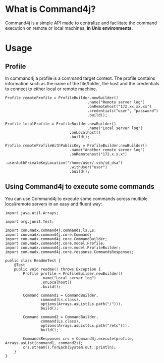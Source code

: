 # What is Command4j? #

Command4j is a simple API made to centralize and facilitate the command execution on remote or local machines, **in Unix environments**.

<!--
# Maven #
```
<dependency>
    <groupId>com.madx</groupId>
    <artifactId>command4j</artifactId>
    <version>1.0.0</version>
</dependency>
```
-->

# Usage #

## Profile ##
In command4j a profile is a command target context.
The profile contains information such as the name of the file/folder, the host and the credentials to connect to either local or remote machine.
```
Profile remoteProfile = ProfileBuilder.newBuilder()
                                     .name("Remote server log")
                                     .onRemotehost("172.xx.xx.xx")
                                     .credentials("user", "password")
                                     .build();

Profile localProfile = ProfileBuilder.newBuilder()
                                     .name("Local server log")
		                     .onLocalhost()
		                     .build();

Profile remoteProfileWithPublicKey = ProfileBuilder.newBuilder()
		                     .name("Another remote server log")
		                     .onRemotehost("172.x.x.x")
		                     .userAuthPrivateKeyLocation("/home/user/.ssh/id_dsa")
		                     .withUser("user")
		                     .build();
```


## Using Command4j to execute some commands ##

You can use Command4j to execute some commands across multiple local/remote servers in an easy and fluent way:
```
import java.util.Arrays;

import org.junit.Test;

import com.madx.command4j.commands.ls.Ls;
import com.madx.command4j.core.Command;
import com.madx.command4j.core.CommandBuilder;
import com.madx.command4j.core.model.Profile;
import com.madx.command4j.core.model.ProfileBuilder;
import com.madx.command4j.core.response.CommandsResponses;

public class ReadmeTest {
	@Test
	public void readme() throws Exception {
		Profile profile = ProfileBuilder.newBuilder()
				.name("Local server log")
				.onLocalhost()
				.build();

		Command command1 = CommandBuilder.
				command(Ls.class).
				options(Arrays.asList(Ls.path("/"))).
				build();

		Command command2 = CommandBuilder.
				command(Ls.class).
				options(Arrays.asList(Ls.path("/etc"))).
				build();

		CommandsResponses crs = Command4j.execute(profile, Arrays.asList(command1, command2));
		crs.stream().forEach(System.out::println);
	}
}
```